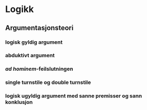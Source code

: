 # Logikk

## Argumentasjonsteori

### logisk gyldig argument

### abduktivt argument

### *ad hominem*-feilslutningen

### single turnstile og double turnstile

### logisk ugyldig argument med sanne premisser og sann konklusjon
